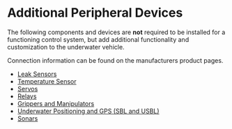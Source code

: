# Additional Peripheral Devices

The following components and devices are **not** required to be installed for a functioning control system, but add additional functionality and customization to the underwater vehicle.

Connection information can be found on the manufacturers product pages.

* [Leak Sensors](/introduction/hardware-options/additional-peripheral-devices/leak-sensor.md)
* [Temperature Sensor](/introduction/hardware-options/additional-peripheral-devices/temperature-sensor.md)
* [Servos](/introduction/hardware-options/additional-peripheral-devices/servos.md)
* [Relays](/introduction/hardware-options/additional-peripheral-devices/relays.md)
* [Grippers and Manipulators](/introduction/hardware-options/additional-peripheral-devices/grippers-and-manipulators.md)
* [Underwater Positioning and GPS (SBL and USBL)](/introduction/hardware-options/additional-peripheral-devices/underwater-positioning.md)
* [Sonars](/introduction/hardware-options/additional-peripheral-devices/sonars.md)
